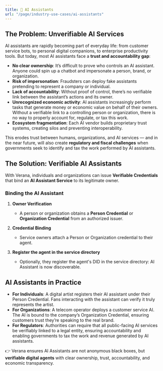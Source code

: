 ```yaml
---
title: 🤖 AI Assistants
url: "/page/industry-use-cases/ai-assistants"
---
```


## The Problem: Unverifiable AI Services

AI assistants are rapidly becoming part of everyday life: from customer service bots, to personal digital companions, to enterprise productivity tools. But today, most AI assistants face a **trust and accountability gap**:

- **No clear ownership**: It’s difficult to prove who controls an AI assistant. Anyone could spin up a chatbot and impersonate a person, brand, or organization.
- **Risk of impersonation**: Fraudsters can deploy fake assistants pretending to represent a company or individual.
- **Lack of accountability**: Without proof of control, there’s no verifiable link between the assistant’s actions and its owner.
- **Unrecognized economic activity**: AI assistants increasingly perform tasks that generate money or economic value on behalf of their owners. Without a verifiable link to a controlling person or organization, there is no way to properly account for, regulate, or tax this work.
- **Ecosystem fragmentation**: Each AI vendor builds proprietary trust systems, creating silos and preventing interoperability.

This erodes trust between humans, organizations, and AI services — and in the near future, will also create **regulatory and fiscal challenges** when governments seek to identify and tax the work performed by AI assistants.

## The Solution: Verifiable AI Assistants

With Verana, individuals and organizations can issue **Verifiable Credentials** that bind an **AI Assistant Service** to its legitimate owner.

### Binding the AI Assistant

1. **Owner Verification**
   - A person or organization obtains a **Person Credential** or **Organization Credential** from an authorized issuer.

2. **Credential Binding**
   - Service owners attach a Person or Organization credential to their agent.

3. **Register the agent in the service directory**
   - Optionally, they register the agent's DID in the service directory: AI Assistant is now discoverable.

## AI Assistants in Practice

- **For Individuals**: A digital artist registers their AI assistant under their Person Credential. Fans interacting with the assistant can verify it truly represents the artist.
- **For Organizations**: A telecom operator deploys a customer service AI. The AI is bound to the company’s Organization Credential, ensuring customers trust they’re speaking to the real brand.
- **For Regulators**: Authorities can require that all public-facing AI services be verifiably linked to a legal entity, ensuring accountability and enabling governments to tax the work and revenue generated by AI assistants.

👉 Verana ensures AI Assistants are not anonymous black boxes, but **verifiable digital agents** with clear ownership, trust, accountability, and economic transparency.